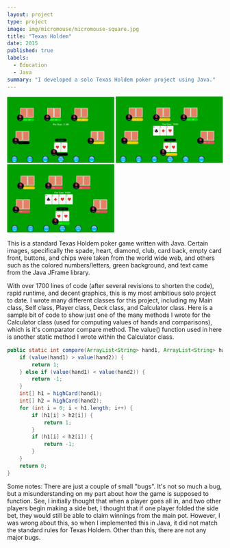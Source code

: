 ```yaml
---
layout: project
type: project
image: img/micromouse/micromouse-square.jpg
title: "Texas Holdem"
date: 2015
published: true
labels:
  - Education
  - Java
summary: "I developed a solo Texas Holdem poker project using Java."
---
```


<div class="text-center p-4">
  <img width="250px" src="../img/texas/preflop.png" class="img-thumbnail" >
  <img width="250px" src="../img/texas/flop.png" class="img-thumbnail" >
  <img width="250px" src="../img/texas/turn.png" class="img-thumbnail" >
</div>

This is a standard Texas Holdem poker game written with Java. Certain images, specifically the spade, heart, diamond, club, card back, empty card front, buttons, and chips were taken from the world wide web, and others such as the colored numbers/letters, green background, and text came from the Java JFrame library.

With over 1700 lines of code (after several revisions to shorten the code), rapid runtime, and decent graphics, this is my most ambitious solo project to date. I wrote many different classes for this project, including my Main class, Self class, Player class, Deck class, and Calculator class. Here is a sample bit of code to show just one of the many methods I wrote for the Calculator class (used for computing values of hands and comparisons), which is it's comparator compare method. The value() function used in here is another static method I wrote within the Calculator class.

```java
public static int compare(ArrayList<String> hand1, ArrayList<String> hand2) {
	if (value(hand1) > value(hand2)) {
		return 1;
	} else if (value(hand1) < value(hand2)) {
		return -1;
	}
	int[] h1 = highCard(hand1);
	int[] h2 = highCard(hand2);
	for (int i = 0; i < h1.length; i++) {
		if (h1[i] > h2[i]) {
			return 1;
		}
		if (h1[i] < h2[i]) {
			return -1;
		}
	}
	return 0;
}
```

Some notes: There are just a couple of small "bugs". It's not so much a bug, but a misunderstanding on my part about how the game is supposed to function. See, I initially thought that when a player goes all in, and two other players begin making a side bet, I thought that if one player folded the side bet, they would still be able to claim winnings from the main pot. However, I was wrong about this, so when I implemented this in Java, it did not match the standard rules for Texas Holdem. Other than this, there are not any major bugs.
